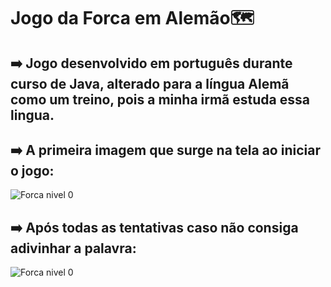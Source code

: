  # Jogo da Forca em Alemão🗺️ 

## ➡️ Jogo desenvolvido em português durante curso de Java, alterado para a língua Alemã como um treino, pois a minha irmã estuda essa lingua.

## ➡️ A primeira imagem que surge na tela ao iniciar o jogo:

![Forca nivel 0](https://github.com/andrejava2022/Jogo_Alemanha/blob/main/enforcado01.png)

## ➡️ Após todas as tentativas caso não consiga adivinhar a palavra:

![Forca nivel 0](https://github.com/andrejava2022/Jogo_Alemanha/blob/main/enforcado08.png)

